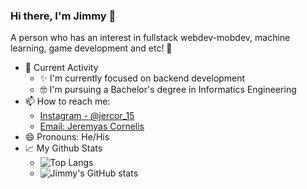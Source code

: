 ### Hi there, I'm Jimmy 👋
A person who has an interest in fullstack webdev-mobdev, machine learning, game development and etc! 🙌

- 🎯 Current Activity
  - ✨ I'm currently focused on backend development
  - 🤓 I'm pursuing a Bachelor's degree in Informatics Engineering
- 📫 How to reach me:
  - [Instagram - @jercor_15](https://instagram.com/jercor_15)
  - [Email: Jeremyas Cornelis](mailto:jeremyasjimi9a@gmail.com?subject=[GitHub]%20Source%20Han%20Sans)
- 😄 Pronouns: He/His
- 📈 My Github Stats
  - ![Top Langs](https://github-readme-stats.vercel.app/api/top-langs/?username=jeremyascornelis&layout=compact)
  - ![Jimmy's GitHub stats](https://github-readme-stats.vercel.app/api?username=jeremyascornelis&show_icons=true)
